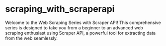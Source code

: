 # scraping_with_scraperapi
Welcome to the Web Scraping Series with Scraper API! This comprehensive series is designed to take you from a beginner to an advanced web scraping enthusiast using Scraper API, a powerful tool for extracting data from the web seamlessly.
